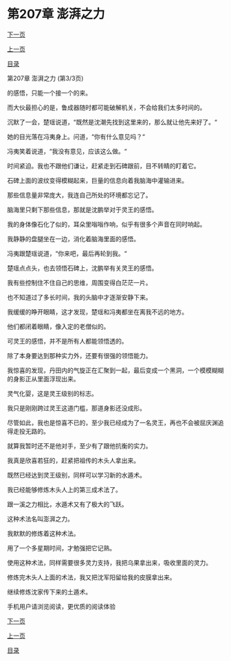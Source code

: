 <h1>第207章    澎湃之力</h1>
            <div><p><a href="./621_%E7%AC%AC208%E7%AB%A0_%E7%99%BD%E8%99%8E%E4%BA%AD.md">下一页</a></p><p><a href="./619_%E7%AC%AC207%E7%AB%A0_%E6%BE%8E%E6%B9%83%E4%B9%8B%E5%8A%9B.md">上一页</a></p><p><a href="../">目录</a></p></div>
            <div><p>第207章    澎湃之力 (第3/3页)</p><p>的感悟，只能一个接一个的来。</p><p>而大伙最担心的是，鲁成器随时都可能破解机关，不会给我们太多时间的。</p><p>沉默了一会，楚瑶说道，“既然是沈潮先找到这里来的，那么就让他先来好了。“</p><p>她的目光落在冯夷身上。问道，“你有什么意见吗？“</p><p>冯夷笑着说道，“我没有意见，应该这么做。“</p><p>时间紧迫。我也不跟他们谦让，赶紧走到石碑跟前，目不转睛的盯着它。</p><p>石碑上面的波纹变得模糊起来，巨量的信息向着我脑海中灌输进来。</p><p>那些信息量非常庞大，我连自己所处的环境都忘记了。</p><p>脑海里只剩下那些信息，那就是沈鹏举对于灵王的感悟。</p><p>我的身体像石化了似的，耳朵里嗡嗡作响，似乎有很多个声音在同时响起。</p><p>我静静的盘腿坐在一边，消化着脑海里面的感悟。</p><p>冯夷跟楚瑶说道，“你来吧，最后再轮到我。“</p><p>楚瑶点点头，也去领悟石碑上，沈鹏举有关灵王的感悟。</p><p>我有些控制住不住自己的思维，周围变得白茫茫一片。</p><p>也不知道过了多长时间，我的头脑中才逐渐安静下来。</p><p>我缓缓的睁开眼睛，这才发现，楚瑶和冯夷都坐在离我不远的地方。</p><p>他们都闭着眼睛，像入定的老僧似的。</p><p>可灵王的感悟，并不是所有人都能领悟透的。</p><p>除了本身要达到那种实力外，还要有很强的领悟能力。</p><p>我惊喜的发现，丹田内的气旋正在汇聚到一起，最后变成一个黑洞，一个模模糊糊的身影正从里面浮现出来。</p><p>灵气化婴，这是灵王级别的标志。</p><p>我只是刚刚跨过灵王这道门槛，那道身影还没成形。</p><p>尽管如此，我也是惊喜不已的，至少我已经成为了一名灵王，再也不会被屈庆渊追得走投无路的。</p><p>就算我暂时还不是他对手，至少有了跟他抗衡的实力。</p><p>我真是欣喜若狂的，赶紧把祖传的木头人拿出来。</p><p>既然已经达到灵王级别，同样可以学习新的水遁术。</p><p>我已经能够修炼木头人上的第三成术法了。</p><p>跟一溪之力相比，水遁术又有了极大的飞跃。</p><p>这种术法名叫澎湃之力。</p><p>我默默的修炼着这种术法。</p><p>用了一个多星期时间，才勉强把它记熟。</p><p>使用这种术法，同样需要很多灵力支持，我把乌果拿出来，吸收里面的灵力。</p><p>修炼完木头人上面的术法，我又把沈军阳留给我的皮膜拿出来。</p><p>继续修炼沈家传下来的土遁术。</p><p>手机用户请浏览阅读，更优质的阅读体验</p></div>
            <div><p><a href="./621_%E7%AC%AC208%E7%AB%A0_%E7%99%BD%E8%99%8E%E4%BA%AD.md">下一页</a></p><p><a href="./619_%E7%AC%AC207%E7%AB%A0_%E6%BE%8E%E6%B9%83%E4%B9%8B%E5%8A%9B.md">上一页</a></p><p><a href="../">目录</a></p></div>